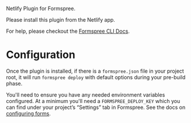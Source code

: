 Netlify Plugin for Formspree.

Please install this plugin from the Netlify app.

For help, please checkout the [Formspree CLI Docs](https://help.formspree.io/hc/en-us/articles/360053819114-The-Formspree-CLI).

# Configuration

Once the plugin is installed, if there is a `formspree.json` file in your project root, it will run `formspree deploy` with default options during your pre-build phase.

You'll need to ensure you have any needed environment variables configured. At a minimum you'll need a `FORMSPREE_DEPLOY_KEY` which you can find under your project’s “Settings” tab in Formspree. See the docs on [configuring forms](https://help.formspree.io/hc/en-us/articles/360053819114#configuring-forms).
